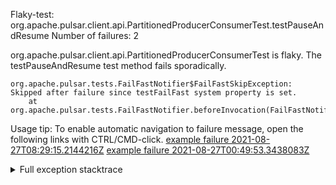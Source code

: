         
Flaky-test: org.apache.pulsar.client.api.PartitionedProducerConsumerTest.testPauseAndResume
Number of failures: 2

org.apache.pulsar.client.api.PartitionedProducerConsumerTest is flaky. The testPauseAndResume test method fails sporadically.

```
org.apache.pulsar.tests.FailFastNotifier$FailFastSkipException: Skipped after failure since testFailFast system property is set.
	at org.apache.pulsar.tests.FailFastNotifier.beforeInvocation(FailFastNotifier.java:88)

```

Usage tip: To enable automatic navigation to failure message, open the following links with CTRL/CMD-click.
[example failure 2021-08-27T08:29:15.2144216Z](https://github.com/apache/pulsar/runs/3441181143?check_suite_focus=true#step:9:922)
[example failure 2021-08-27T00:49:53.3438083Z](https://github.com/apache/pulsar/runs/3438608157?check_suite_focus=true#step:9:918)


<details>
<summary>Full exception stacktrace</summary>
<code><pre>
org.apache.pulsar.tests.FailFastNotifier$FailFastSkipException: Skipped after failure since testFailFast system property is set.
	at org.apache.pulsar.tests.FailFastNotifier.beforeInvocation(FailFastNotifier.java:88)

</pre></code>
</details>

